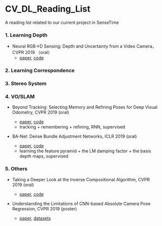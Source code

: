 # CV_DL_Reading_List
A reading list related to our current project in SenseTime

### 1. Learning Depth
* Neural RGB->D Sensing: Depth and Uncertainty from a Video Camera， CVPR 2019 （oral）
  * [paper](https://arxiv.org/abs/1901.02571), [code](https://github.com/NVlabs/neuralrgbd)
### 2. Learning Correspondence

### 3. Stereo System

### 4. VO/SLAM
* Beyond Tracking: Selecting Memory and Refining Poses for Deep Visual Odometry, CVPR 2019 (oral)
  * [paper](https://arxiv.org/abs/1904.01892), [code]()
  * tracking + remembering + refining, RNN, supervised

* BA-Net: Dense Bundle Adjustment Networks, ICLR 2019 (oral)
  * [paper](https://openreview.net/pdf?id=B1gabhRcYX), [code](https://github.com/frobelbest/BANet)
  * learning the feature pyramid + the LM damping factor + the basis depth maps, supervised
  
### 5. Others
* Taking a Deeper Look at the Inverse Compositional Algorithm, CVPR 2019 (oral)
  * [paper](http://www.cvlibs.net/publications/Lv2019CVPR.pdf), [code](https://github.com/lvzhaoyang/DeeperInverseCompositionalAlgorithm)

* Understanding the Limitations of CNN-based Absolute Camera Pose Regression, CVPR 2019 (poster)
  * [paper](https://arxiv.org/abs/1903.07504), [datasets](https://github.com/tsattler/understanding_apr)

